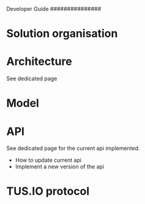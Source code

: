 Developer Guide
###############



Solution organisation
=====================

 


Architecture
============

See dedicated page


Model
=====




      


API
===

See dedicated page for the current api implemented.

 * How to update current api
 * Implement a new version of the api



TUS.IO protocol
===============


